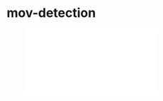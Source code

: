 # mov-detection

<figure class="video_container">
  <iframe src="video/balloons.mp4" frameborder="0" allowfullscreen="true"/>
</figure>
